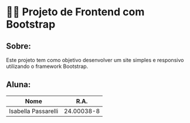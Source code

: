 # 👩‍💻 Projeto de Frontend com Bootstrap

## Sobre:
Este projeto tem como objetivo desenvolver um site simples e responsivo utilizando o framework Bootstrap.

## Aluna:

| Nome                 | R.A.        |
| :------------------: | :---------: |
| Isabella Passarelli  | 24.00038-8  |

